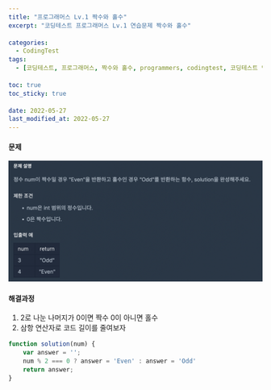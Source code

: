 ```yaml
---
title: "프로그래머스 Lv.1 짝수와 홀수"
excerpt: "코딩테스트 프로그래머스 Lv.1 연습문제 짝수와 홀수"

categories:
  - CodingTest
tags:
  - [코딩테스트, 프로그래머스, 짝수와 홀수, programmers, codingtest, 코딩테스트 연습, 프로그래머스 짝수와 홀수, 프로그래머스 짝수와 홀수 자바스크립트]

toc: true
toc_sticky: true
 
date: 2022-05-27
last_modified_at: 2022-05-27
---
```


#### 문제
![5](/assets/images/5.png)

#### 해결과정
1. 2로 나눈 나머지가 0이면 짝수 0이 아니면 홀수
2. 삼항 연산자로 코드 길이를 줄여보자

```javascript
function solution(num) {
    var answer = '';
    num % 2 === 0 ? answer = 'Even' : answer = 'Odd'
    return answer;
}
```
